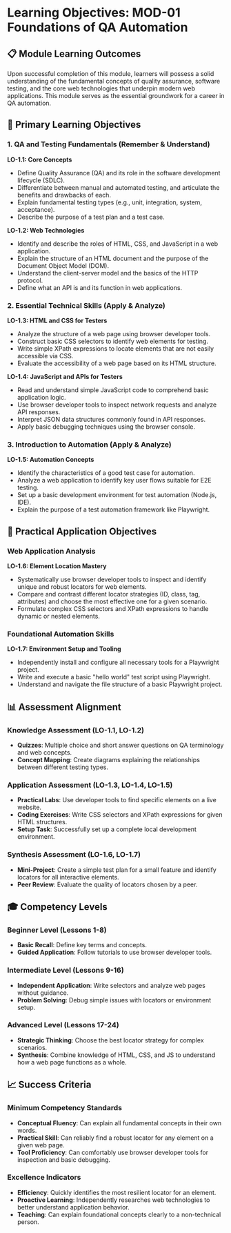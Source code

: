 # Learning Objectives: MOD-01 Foundations of QA Automation

## 📋 Module Learning Outcomes

Upon successful completion of this module, learners will possess a solid understanding of the fundamental concepts of quality assurance, software testing, and the core web technologies that underpin modern web applications. This module serves as the essential groundwork for a career in QA automation.

## 🎯 Primary Learning Objectives

### 1. QA and Testing Fundamentals (Remember & Understand)

**LO-1.1: Core Concepts**
- Define Quality Assurance (QA) and its role in the software development lifecycle (SDLC).
- Differentiate between manual and automated testing, and articulate the benefits and drawbacks of each.
- Explain fundamental testing types (e.g., unit, integration, system, acceptance).
- Describe the purpose of a test plan and a test case.

**LO-1.2: Web Technologies**
- Identify and describe the roles of HTML, CSS, and JavaScript in a web application.
- Explain the structure of an HTML document and the purpose of the Document Object Model (DOM).
- Understand the client-server model and the basics of the HTTP protocol.
- Define what an API is and its function in web applications.

### 2. Essential Technical Skills (Apply & Analyze)

**LO-1.3: HTML and CSS for Testers**
- Analyze the structure of a web page using browser developer tools.
- Construct basic CSS selectors to identify web elements for testing.
- Write simple XPath expressions to locate elements that are not easily accessible via CSS.
- Evaluate the accessibility of a web page based on its HTML structure.

**LO-1.4: JavaScript and APIs for Testers**
- Read and understand simple JavaScript code to comprehend basic application logic.
- Use browser developer tools to inspect network requests and analyze API responses.
- Interpret JSON data structures commonly found in API responses.
- Apply basic debugging techniques using the browser console.

### 3. Introduction to Automation (Apply & Analyze)

**LO-1.5: Automation Concepts**
- Identify the characteristics of a good test case for automation.
- Analyze a web application to identify key user flows suitable for E2E testing.
- Set up a basic development environment for test automation (Node.js, IDE).
- Explain the purpose of a test automation framework like Playwright.

## 🔧 Practical Application Objectives

### Web Application Analysis
**LO-1.6: Element Location Mastery**
- Systematically use browser developer tools to inspect and identify unique and robust locators for web elements.
- Compare and contrast different locator strategies (ID, class, tag, attributes) and choose the most effective one for a given scenario.
- Formulate complex CSS selectors and XPath expressions to handle dynamic or nested elements.

### Foundational Automation Skills
**LO-1.7: Environment Setup and Tooling**
- Independently install and configure all necessary tools for a Playwright project.
- Write and execute a basic "hello world" test script using Playwright.
- Understand and navigate the file structure of a basic Playwright project.

## 📊 Assessment Alignment

### Knowledge Assessment (LO-1.1, LO-1.2)
- **Quizzes**: Multiple choice and short answer questions on QA terminology and web concepts.
- **Concept Mapping**: Create diagrams explaining the relationships between different testing types.

### Application Assessment (LO-1.3, LO-1.4, LO-1.5)
- **Practical Labs**: Use developer tools to find specific elements on a live website.
- **Coding Exercises**: Write CSS selectors and XPath expressions for given HTML structures.
- **Setup Task**: Successfully set up a complete local development environment.

### Synthesis Assessment (LO-1.6, LO-1.7)
- **Mini-Project**: Create a simple test plan for a small feature and identify locators for all interactive elements.
- **Peer Review**: Evaluate the quality of locators chosen by a peer.

## 🎓 Competency Levels

### Beginner Level (Lessons 1-8)
- **Basic Recall**: Define key terms and concepts.
- **Guided Application**: Follow tutorials to use browser developer tools.

### Intermediate Level (Lessons 9-16)
- **Independent Application**: Write selectors and analyze web pages without guidance.
- **Problem Solving**: Debug simple issues with locators or environment setup.

### Advanced Level (Lessons 17-24)
- **Strategic Thinking**: Choose the best locator strategy for complex scenarios.
- **Synthesis**: Combine knowledge of HTML, CSS, and JS to understand how a web page functions as a whole.

## 📈 Success Criteria

### Minimum Competency Standards
- **Conceptual Fluency**: Can explain all fundamental concepts in their own words.
- **Practical Skill**: Can reliably find a robust locator for any element on a given web page.
- **Tool Proficiency**: Can comfortably use browser developer tools for inspection and basic debugging.

### Excellence Indicators
- **Efficiency**: Quickly identifies the most resilient locator for an element.
- **Proactive Learning**: Independently researches web technologies to better understand application behavior.
- **Teaching**: Can explain foundational concepts clearly to a non-technical person.